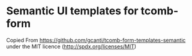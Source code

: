 # Semantic UI templates for tcomb-form

Copied From https://github.com/gcanti/tcomb-form-templates-semantic
under the MIT licence (http://spdx.org/licenses/MIT)



